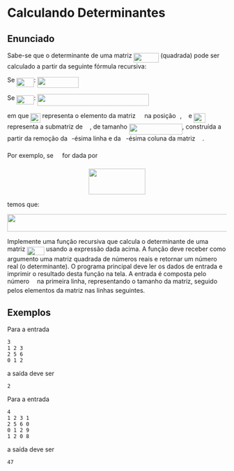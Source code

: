 # Calculando Determinantes

## Enunciado

Sabe-se que o determinante de uma matriz <img src="https://rawgit.com/alessandrojean/POO-2018.2/master/classes/laboratory/2018.06.08/extra/determinantes/svgs/6e7cf60cf2defe59ef3152ff933be82d.svg?invert_in_darkmode" align=middle width=57.63318pt height=22.46574pt/> (quadrada)
pode ser calculado a partir da seguinte fórmula recursiva:

Se <img src="https://rawgit.com/alessandrojean/POO-2018.2/master/classes/laboratory/2018.06.08/extra/determinantes/svgs/e1358fc9fbfa5b82243d29c7f4a7bbb2.svg?invert_in_darkmode" align=middle width=40.003755pt height=21.18732pt/>: <img src="https://rawgit.com/alessandrojean/POO-2018.2/master/classes/laboratory/2018.06.08/extra/determinantes/svgs/afeafd9ac561e09fb6bb5a66b159820f.svg?invert_in_darkmode" align=middle width=95.296905pt height=24.65759999999998pt/>

Se <img src="https://rawgit.com/alessandrojean/POO-2018.2/master/classes/laboratory/2018.06.08/extra/determinantes/svgs/64a72b8c9c5b8f75fec2f7108bae6bc2.svg?invert_in_darkmode" align=middle width=40.003755pt height=21.18732pt/>: <img src="https://rawgit.com/alessandrojean/POO-2018.2/master/classes/laboratory/2018.06.08/extra/determinantes/svgs/fb17de1d667a9cbf9fbfbfa49cec1006.svg?invert_in_darkmode" align=middle width=255.92110499999998pt height=27.159000000000013pt/>

em que <img src="https://rawgit.com/alessandrojean/POO-2018.2/master/classes/laboratory/2018.06.08/extra/determinantes/svgs/dc6b5ccf198047733af4dcc23076a544.svg?invert_in_darkmode" align=middle width=23.084325000000007pt height=22.46574pt/> representa o elemento da matriz <img src="https://rawgit.com/alessandrojean/POO-2018.2/master/classes/laboratory/2018.06.08/extra/determinantes/svgs/53d147e7f3fe6e47ee05b88b166bd3f6.svg?invert_in_darkmode" align=middle width=12.328800000000005pt height=22.46574pt/> na posição 
<img src="https://rawgit.com/alessandrojean/POO-2018.2/master/classes/laboratory/2018.06.08/extra/determinantes/svgs/77a3b857d53fb44e33b53e4c8b68351a.svg?invert_in_darkmode" align=middle width=5.663295000000005pt height=21.683310000000006pt/>, <img src="https://rawgit.com/alessandrojean/POO-2018.2/master/classes/laboratory/2018.06.08/extra/determinantes/svgs/36b5afebdba34564d884d347484ac0c7.svg?invert_in_darkmode" align=middle width=7.710483000000004pt height=21.683310000000006pt/> e <img src="https://rawgit.com/alessandrojean/POO-2018.2/master/classes/laboratory/2018.06.08/extra/determinantes/svgs/680d898aad9d599f4627030113b66734.svg?invert_in_darkmode" align=middle width=26.70294pt height=22.46574pt/> representa a submatriz de <img src="https://rawgit.com/alessandrojean/POO-2018.2/master/classes/laboratory/2018.06.08/extra/determinantes/svgs/53d147e7f3fe6e47ee05b88b166bd3f6.svg?invert_in_darkmode" align=middle width=12.328800000000005pt height=22.46574pt/>, de tamanho
<img src="https://rawgit.com/alessandrojean/POO-2018.2/master/classes/laboratory/2018.06.08/extra/determinantes/svgs/9c778f6a8599441696582d80886ab776.svg?invert_in_darkmode" align=middle width=122.01667499999999pt height=24.65759999999998pt/>, construída a partir da remoção da
<img src="https://rawgit.com/alessandrojean/POO-2018.2/master/classes/laboratory/2018.06.08/extra/determinantes/svgs/77a3b857d53fb44e33b53e4c8b68351a.svg?invert_in_darkmode" align=middle width=5.663295000000005pt height=21.683310000000006pt/>-ésima linha e da <img src="https://rawgit.com/alessandrojean/POO-2018.2/master/classes/laboratory/2018.06.08/extra/determinantes/svgs/36b5afebdba34564d884d347484ac0c7.svg?invert_in_darkmode" align=middle width=7.710483000000004pt height=21.683310000000006pt/>-ésima coluna da matriz <img src="https://rawgit.com/alessandrojean/POO-2018.2/master/classes/laboratory/2018.06.08/extra/determinantes/svgs/53d147e7f3fe6e47ee05b88b166bd3f6.svg?invert_in_darkmode" align=middle width=12.328800000000005pt height=22.46574pt/>.

Por exemplo, se <img src="https://rawgit.com/alessandrojean/POO-2018.2/master/classes/laboratory/2018.06.08/extra/determinantes/svgs/53d147e7f3fe6e47ee05b88b166bd3f6.svg?invert_in_darkmode" align=middle width=12.328800000000005pt height=22.46574pt/> for dada por

<p align="center"><img src="https://rawgit.com/alessandrojean/POO-2018.2/master/classes/laboratory/2018.06.08/extra/determinantes/svgs/7de56d011785733012d8e0dc38359680.svg?invert_in_darkmode" align=middle width=130.136985pt height=59.178735pt/></p>

temos que:

<p align="center"><img src="https://rawgit.com/alessandrojean/POO-2018.2/master/classes/laboratory/2018.06.08/extra/determinantes/svgs/14023048a42c0a6bb2b8afba6c5721a2.svg?invert_in_darkmode" align=middle width=519.6345pt height=39.45249pt/></p>

Implemente uma função recursiva que calcula o determinante de uma matriz
<img src="https://rawgit.com/alessandrojean/POO-2018.2/master/classes/laboratory/2018.06.08/extra/determinantes/svgs/3add1221abfa79cb14021bc2dacd5725.svg?invert_in_darkmode" align=middle width=39.82506pt height=19.178279999999994pt/> usando a expressão dada acima. A função deve receber
como argumento uma matriz quadrada de números reais e retornar um
número real (o determinante). O programa principal deve ler os
dados de entrada e imprimir o resultado desta função na tela.
A entrada é composta pelo número <img src="https://rawgit.com/alessandrojean/POO-2018.2/master/classes/laboratory/2018.06.08/extra/determinantes/svgs/55a049b8f161ae7cfeb0197d75aff967.svg?invert_in_darkmode" align=middle width=9.867000000000003pt height=14.155350000000013pt/> na primeira linha, representando
o tamanho da matriz, seguido pelos elementos da matriz nas linhas
seguintes.

## Exemplos

Para a entrada

    3
    1 2 3
    2 5 6
    0 1 2

a saída deve ser

    2

Para a entrada

    4
    1 2 3 1
    2 5 6 0
    0 1 2 9
    1 2 0 8

a saída deve ser

    47